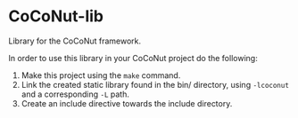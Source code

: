 # CoCoNut-lib
Library for the CoCoNut framework.

In order to use this library in your CoCoNut project do the following:
1) Make this project using the `make` command.
2) Link the created static library found in the bin/ directory, using `-lcoconut` and a corresponding `-L` path.
3) Create an include directive towards the include directory.
